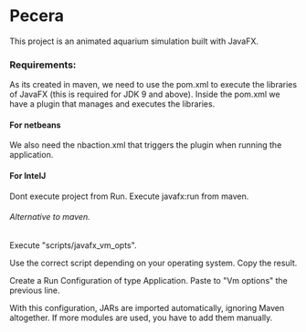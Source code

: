 # Pecera

This project is an animated aquarium simulation built with JavaFX.

### Requirements:

As its created in maven, we need to use the pom.xml to execute the libraries of JavaFX (this is required for JDK 9 and
above).
Inside the pom.xml we have a plugin that manages and executes the libraries.

#### For netbeans

We also need the nbaction.xml that triggers the plugin when running the application.

#### For IntelJ

Dont execute project from Run. Execute javafx:run from maven.

###### Alternative to maven.

Execute "scripts/javafx_vm_opts".

Use the correct script depending on your operating system. Copy the result.

Create a Run Configuration of type Application. Paste to "Vm options" the previous line.

With this configuration, JARs are imported automatically, ignoring Maven altogether.
If more modules are used, you have to add them manually.